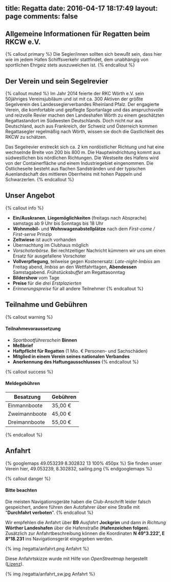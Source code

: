 title: Regatta
date: 2016-04-17 18:17:49
layout: page
comments: false
---

[link_openstreetmap_licence]: http://www.openstreetmap.org/copyright

Allgemeine Informationen für Regatten beim RKCW e.V.
---

{% callout primary %}
Die Segler/innen sollten sich bewußt sein, dass hier wie im jedem Hafen Schiffsverkehr stattfindet, dem unabhängig von sportlichen Ehrgeiz stets auszuweichen ist.
{% endcallout %}

Der Verein und sein Segelrevier
---
{% callout muted %}
Im Jahr 2014 feierte der RKC Wörth e.V. sein 50jähriges Vereinsjubiläum und ist mit ca. 300 Aktiven der größte Segelverein des Landesseglerverbandes Rheinland Pfalz. Der engagierte Verein, die komfortable und gepflegte Sportanlage und das anspruchsvolle und reizvolle Revier machen den Landeshafen Wörth zu einem geschätzten Regattastandort im Südwesten Deutschlands. Doch nicht nur aus Deutschland, auch aus Frankreich, der Schweiz und Österreich kommen Regattasegler regelmäßig nach Wörth, wissen sie doch die Gastlichkeit des RKCW zu schätzen.

Das Segelrevier erstreckt sich ca. 2 km nordöstlicher Richtung und hat eine wechselnde Breite von 200 bis 800 m. Die Hauptwindrichtung kommt aus südwestlichen bis nördlichen Richtungen. Die Westseite des Hafens wird von der Containerfläche und einem Industriegebiet eingenommen. Die Östlicheseite besteht aus flachen Sandstränden und der typischen Auenlandschaft des mittleren Oberrheins mit hohen Pappeln und Schwarzerlen.
{% endcallout %}

Unser Angebot
---
{% callout info %}
* **Ein/Auskranen**, **Liegemöglichkeiten** (freitags nach Absprache) samstags ab 9 Uhr bis Sonntags bis 18 Uhr
* **Wohnmobil-** und **Wohnwagenabstellplätze** nach dem *First-come / First-serve* Prinzip
* **Zeltwiese** ist auch vorhanden
* Übernachtung im Clubhaus möglich
* *Vorschoterbörse*. Bei rechtzeitiger Nachricht kümmern wir uns um einen Ersatz für ausgefallene Vorschoter
* **Vollverpflegung**, teilweise gegen Kostenersatz: *Late-night-Imbiss* am Freitag abend, *Imbiss* an den Wettfahrttagen, **Abendessen** Samstagabend. *Frühstücksbuffet* am Regattasonntag
* **Bildershow** vom Tage
* **Preise** für die *drei Erstplazierten*
* *Erinnerungspreise* für all andere Teilnehmer
{% endcallout %}

Teilnahme und Gebühren
---
{% callout warning %}
#### Teilnahmevoraussetzung
* *Sportbootführerschein* **Binnen**
* **Meßbrief**
* **Haftpflicht für Regatten** (1 Mio. € Personen- und Sachschäden)
* **Mitglied in einem Verein seines nationalen Verbandes**
* **Anerkennung des Haftungausschlusses**
{% endcallout %}

{% callout success %}
#### Meldegebühren
| Besatzung | Gebühren |
| - | - |
| Einmannboote  | 35,00 € |
| Zweimannboote | 45,00 € |
| Dreimannboote | 55,00 € |
{% endcallout %}

Anfahrt
---

{% googlemaps 49.053239 8.302832 13 100% 450px %}
  Sie finden unser Verein hier, 49.053239, 8.302832, sailing.png
{% endgooglemaps %}

{% callout danger %}
#### Bitte beachten
Die meisten Navigationsgeräte haben die Club-Anschrift leider falsch gespeichert, andere führen den Autofahrer über eine Straße mit "**Durchfahrt verboten**".
{% endcallout %}

Wir empfehlen die Anfahrt über **B9** *Ausfahrt* **Jockgrim** und dann *in Richtung* **Wörther Landeshafen** über die Hafenstraße (**Hafenzeichen folgen**). Zusätzlich zur Anfahrtbeschreibung können die Koordinaten **N 49°3.222', E 8°18.231** ins Navigationsgerät eingegeben werden.

{% img /regatta/anfahrt.png Anfahrt %}

Diese Anfahrtskizze wurde mit Hilfe von *OpenStreetmap* hergestellt ([Lizenz][link_openstreetmap_licence]).

{% img /regatta/anfahrt_sw.jpg Anfahrt %}
